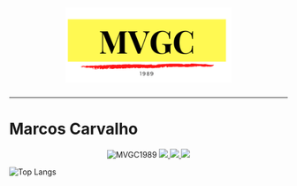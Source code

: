 
 
 <h1 align="center"><img width="300px" src="MVGC89.png" /> </h1>
 
 ___

 <h1 aling="center"> Marcos Carvalho </h1>
 
<p align="center">
 
 <img src="https://komarev.com/ghpvc/?username=MVGC1989" alt="MVGC1989" />

<a href="mailto:mailto:mvgc1989@gmail.com">
    <img src="https://img.shields.io/badge/-mvgc1989@gmail.com-c14438?style=flat&logo=Gmail&logoColor=white&link=mailto:mvgc1989@gmail.com" />
  </a>

<a href="https://www.linkedin.com/in/mvgc89/" target="_blank">
    <img src="https://img.shields.io/badge/-mvgc89-blue?style=flat&logo=Linkedin&logoColor=white&link=https://www.linkedin.com/in/mvgc89/" />
  </a>

<a href="https://mvgc1989.github.io/Meu-Site/index.html" target="_blank">
    <img src="https://img.shields.io/badge/Website-MVGC89-1f425f.svg" />
  </a>


</p>

![Top Langs](https://github-readme-stats.vercel.app/api/top-langs/?username=MVGC1989&hide=TeX&layout=compact)
